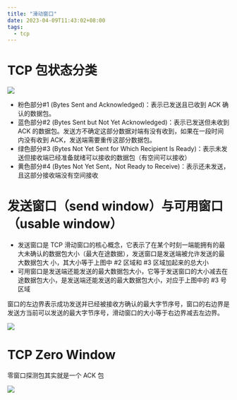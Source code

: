 ```yaml
---
title: "滑动窗口"
date: 2023-04-09T11:43:02+08:00
tags:
  - tcp
---
```


# TCP 包状态分类

![](https://p1-jj.byteimg.com/tos-cn-i-t2oaga2asx/gold-user-assets/2019/3/10/16968005b1f1b27a~tplv-t2oaga2asx-zoom-in-crop-mark:3024:0:0:0.awebp)

- 粉色部分#1 (Bytes Sent and Acknowledged)：表示已发送且已收到 ACK 确认的数据包。
- 蓝色部分#2 (Bytes Sent but Not Yet Acknowledged)：表示已发送但未收到 ACK 的数据包。发送方不确定这部分数据对端有没有收到，如果在一段时间内没有收到 ACK，发送端需要重传这部分数据包。
- 绿色部分#3 (Bytes Not Yet Sent for Which Recipient Is Ready)：表示未发送但接收端已经准备就绪可以接收的数据包（有空间可以接收）
- 黄色部分#4 (Bytes Not Yet Sent，Not Ready to Receive)：表示还未发送，且这部分接收端没有空间接收

# 发送窗口（send window）与可用窗口（usable window）

- 发送窗口是 TCP 滑动窗口的核心概念，它表示了在某个时刻一端能拥有的最大未确认的数据包大小（最大在途数据），发送窗口是发送端被允许发送的最大数据包大
  小，其大小等于上图中 #2 区域和 #3 区域加起来的总大小
- 可用窗口是发送端还能发送的最大数据包大小，它等于发送窗口的大小减去在途数据包大小，是发送端还能发送的最大数据包大小，对应于上图中的 #3 号区域

窗口的左边界表示成功发送并已经被接收方确认的最大字节序号，窗口的右边界是发送方当前可以发送的最大字节序号，滑动窗口的大小等于右边界减去左边界。

![](https://p1-jj.byteimg.com/tos-cn-i-t2oaga2asx/gold-user-assets/2019/3/10/16968005b25d3742~tplv-t2oaga2asx-zoom-in-crop-mark:3024:0:0:0.awebp)

# TCP Zero Window

零窗口探测包其实就是一个 ACK 包

![](https://p1-jj.byteimg.com/tos-cn-i-t2oaga2asx/gold-user-assets/2019/3/11/1696d4564ca57929~tplv-t2oaga2asx-zoom-in-crop-mark:3024:0:0:0.awebp)



